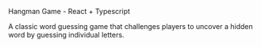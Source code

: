 Hangman Game - React + Typescript

A classic word guessing game that challenges players to uncover a hidden word by guessing individual letters.
